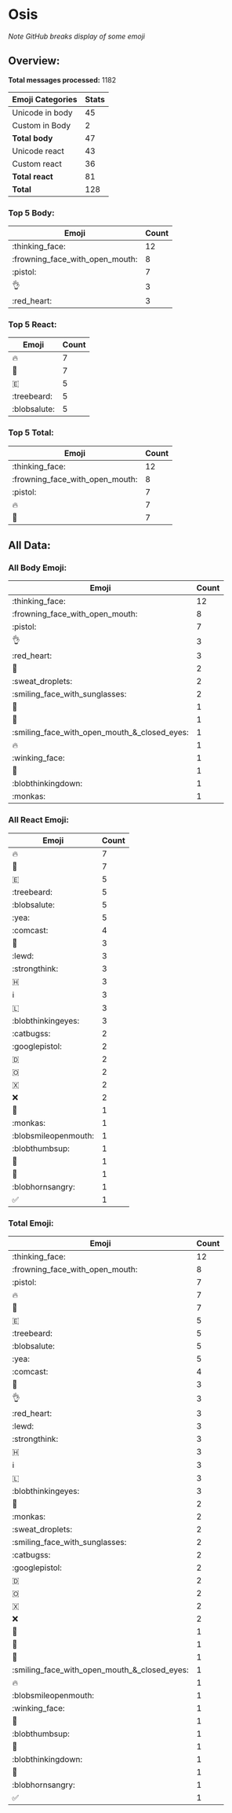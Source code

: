 # Osis

*Note GitHub breaks display of some emoji*

## Overview:

**Total messages processed:** 1182

Emoji Categories | Stats
-------|--------
Unicode in body | 45
Custom in Body | 2
**Total body** | 47
Unicode react | 43
Custom react | 36
**Total react** | 81
**Total** | 128

### Top 5 Body:

Emoji | Count
-------|--------
:thinking_face: | 12
:frowning_face_with_open_mouth: | 8
:pistol: | 7
:ok_hand: | 3
:red_heart: | 3

### Top 5 React:

Emoji | Count
-------|--------
🔥 | 7
🙏 | 7
🇪 | 5
:treebeard: | 5
:blobsalute: | 5

### Top 5 Total:

Emoji | Count
-------|--------
:thinking_face: | 12
:frowning_face_with_open_mouth: | 8
:pistol: | 7
🔥 | 7
🙏 | 7

## All Data:

### All Body Emoji:

Emoji | Count
-------|--------
:thinking_face: | 12
:frowning_face_with_open_mouth: | 8
:pistol: | 7
:ok_hand: | 3
:red_heart: | 3
:middle_finger: | 2
:sweat_droplets: | 2
:smiling_face_with_sunglasses: | 2
:nauseated_face: | 1
:eggplant: | 1
:smiling_face_with_open_mouth_&_closed_eyes: | 1
:fire: | 1
:winking_face: | 1
:potato: | 1
:blobthinkingdown: | 1
:monkas: | 1

### All React Emoji:

Emoji | Count
-------|--------
🔥 | 7
🙏 | 7
🇪 | 5
:treebeard: | 5
:blobsalute: | 5
:yea: | 5
:comcast: | 4
👏 | 3
:lewd: | 3
:strongthink: | 3
🇭 | 3
ℹ | 3
🇱 | 3
:blobthinkingeyes: | 3
:catbugss: | 2
:googlepistol: | 2
🇩 | 2
🇴 | 2
🇽 | 2
❌ | 2
🤖 | 1
:monkas: | 1
:blobsmileopenmouth: | 1
:blobthumbsup: | 1
🖕 | 1
👺 | 1
:blobhornsangry: | 1
✅ | 1

### Total Emoji:

Emoji | Count
-------|--------
:thinking_face: | 12
:frowning_face_with_open_mouth: | 8
:pistol: | 7
🔥 | 7
🙏 | 7
🇪 | 5
:treebeard: | 5
:blobsalute: | 5
:yea: | 5
:comcast: | 4
👏 | 3
:ok_hand: | 3
:red_heart: | 3
:lewd: | 3
:strongthink: | 3
🇭 | 3
ℹ | 3
🇱 | 3
:blobthinkingeyes: | 3
:middle_finger: | 2
:monkas: | 2
:sweat_droplets: | 2
:smiling_face_with_sunglasses: | 2
:catbugss: | 2
:googlepistol: | 2
🇩 | 2
🇴 | 2
🇽 | 2
❌ | 2
🤖 | 1
:nauseated_face: | 1
:eggplant: | 1
:smiling_face_with_open_mouth_&_closed_eyes: | 1
:fire: | 1
:blobsmileopenmouth: | 1
:winking_face: | 1
:potato: | 1
:blobthumbsup: | 1
🖕 | 1
:blobthinkingdown: | 1
👺 | 1
:blobhornsangry: | 1
✅ | 1

